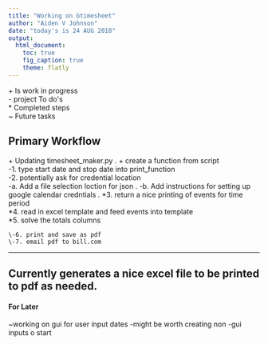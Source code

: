```yaml
---
title: "Working on Gtimesheet"
author: "Aiden V Johnson"
date: "today's is 24 AUG 2018"
output:
  html_document:
    toc: true
    fig_caption: true
    theme: flatly
---
```


 \+ Is work in progress  
 \- project To do's  
 \* Completed steps  
 \~ Future tasks  

## Primary Workflow    
 \+ Updating timesheet_maker.py . 
 \+ create a function from script  
    \-1. type start date and stop date into print_function    
    \-2. potentially ask for credential location  
      \-a. Add a file selection loction for json . 
      \-b. Add instructions for setting up google calendar credntials . 
    \*3. return a nice printing of events for time period  
    \*4. read in excel template and feed events into template  
    \*5. solve the totals columns  
    
    \-6. print and save as pdf  
    \-7. email pdf to bill.com  

---
 ## Currently generates a nice excel file to be printed to pdf as needed.  

#### For Later

\~working on gui for user input dates
\-might be worth creating non -gui inputs o start

